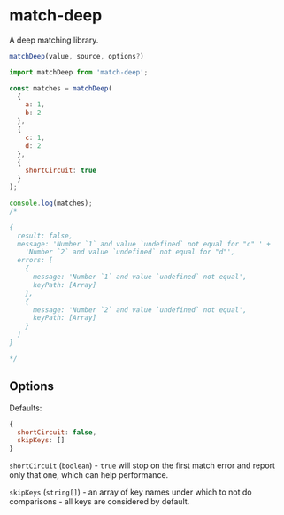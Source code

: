 # match-deep

A deep matching library.

```js
matchDeep(value, source, options?)
```

```js
import matchDeep from 'match-deep';

const matches = matchDeep(
  {
    a: 1,
    b: 2
  },
  {
    c: 1,
    d: 2
  },
  {
    shortCircuit: true
  }
);

console.log(matches);
/*

{
  result: false,
  message: 'Number `1` and value `undefined` not equal for "c" ' +
    'Number `2` and value `undefined` not equal for "d"',
  errors: [
    {
      message: 'Number `1` and value `undefined` not equal',
      keyPath: [Array]
    },
    {
      message: 'Number `2` and value `undefined` not equal',
      keyPath: [Array]
    }
  ]
}

*/
```

## Options

Defaults:

<!-- prettier-ignore -->
```js
{
  shortCircuit: false,
  skipKeys: []
}
```

`shortCircuit` (`boolean`) - `true` will stop on the first match error and report only that one, which can help performance.

`skipKeys` (`string[]`) - an array of key names under which to not do comparisons - all keys are considered by default.
